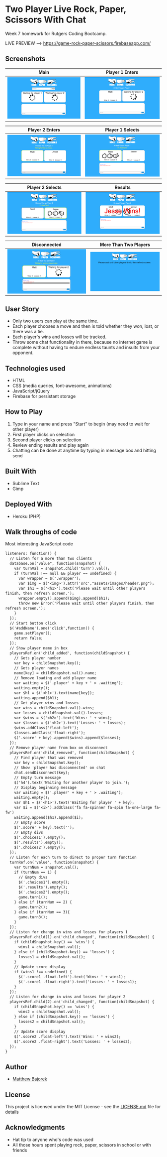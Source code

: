 # Two Player Live Rock, Paper, Scissors With Chat
Week 7 homework for Rutgers Coding Bootcamp.

LIVE PREVIEW --> https://game-rock-paper-scissors.firebaseapp.com/

## Screenshots

Main | Player 1 Enters
-------------|--------
![Main Image](/readme_images/main.png?raw=true"main.png") | ![Player 1 Enters Image](/readme_images/player1.png?raw=true"player1.png")

Player 2 Enters | Player 1 Selects
-------------|--------
![Player 2 Enters Image](/readme_images/player2.png?raw=true"player2.png") | ![Player 1 Selects Image](/readme_images/selection1.png?raw=true"selection1.png")

Player 2 Selects | Results
-------------|--------
![Player 2 Selects Image](/readme_images/selection2.png?raw=true"selection2.png") | ![Result Image](/readme_images/winner.png?raw=true"winner.png")

Disconnected | More Than Two Players
-------------|--------
![Disconnected Image](/readme_images/disconnected.png?raw=true"disconnected.png") | ![More Than Two Players Image](/readme_images/third.png?raw=true"third.png")

## User Story
* Only two users can play at the same time.
* Each player chooses a move and then is told whether they won, lost, or there was a tie.
* Each player's wins and losses will be tracked.
* Throw some chat functionality in there, because no internet game is complete without having to endure endless taunts and insults from your opponent.

## Technologies used
- HTML
- CSS (media queries, font-awesome, animations)
- JavaScript/jQuery
- Firebase for persistant storage

## How to Play

1. Type in your name and press "Start" to begin (may need to wait for other player)
2. First player clicks on selection
3. Second player clicks on selection
4. Review ending results and play again
5. Chatting can be done at anytime by typing in message box and hitting send

## Built With

* Sublime Text
* Gimp

## Deployed With

* Heroku (PHP)

## Walk throughs of code

Most interesting JavaScript code
```
listeners: function() {
  // Listen for a more than two clients
  database.on("value", function(snapshot) {
    var turnVal = snapshot.child('turn').val();
    if (turnVal !== null && player == undefined) {
      var wrapper = $('.wrapper');
      var $img = $('<img>').attr('src',"assets/images/header.png");
      var $h1 = $('<h1>').text('Please wait until other players finish, then refresh screen.');
      wrapper.empty().append($img).append($h1);
      throw new Error('Please wait until other players finish, then refresh screen.');
    }
  });
  // Start button click
  $('#addName').one('click',function() {
    game.setPlayer();
    return false;
  });
  // Show player name in box
  playersRef.on('child_added', function(childSnapshot) {
    // Gets player number
    var key = childSnapshot.key();
    // Gets player names
    name[key] = childSnapshot.val().name;
    // Remove loading and add player name
    var waiting = $('.player' + key + ' > .waiting');
    waiting.empty();
    var $h1 = $('<h1>').text(name[key]);
    waiting.append($h1);        
    // Get player wins and losses
    var wins = childSnapshot.val().wins;
    var losses = childSnapshot.val().losses;
    var $wins = $('<h2>').text('Wins: ' + wins);
    var $losses = $('<h2>').text('Losses: ' + losses);
    $wins.addClass('float-left');
    $losses.addClass('float-right');
    $('.score' + key).append($wins).append($losses);
  });
  // Remove player name from box on disconnect
  playersRef.on('child_removed', function(childSnapshot) {
    // Find player that was removed
    var key = childSnapshot.key();
    // Show 'player has disconnected' on chat
    chat.sendDisconnect(key);
    // Empty turn message
    $('h4').text('Waiting for another player to join.');
    // Display beginning message
    var waiting = $('.player' + key + ' > .waiting');
    waiting.empty();
    var $h1 = $('<h1>').text('Waiting for player ' + key);
    var $i = $('<i>').addClass('fa fa-spinner fa-spin fa-one-large fa-fw')
    waiting.append($h1).append($i);
    // Empty score
    $('.score' + key).text('');
    // Empty divs
    $('.choices1').empty();
    $('.results').empty();
    $('.choices2').empty();
  });
  // Listen for each turn to direct to proper turn function
  turnRef.on('value', function(snapshot) {
    var turnNum = snapshot.val();
    if (turnNum == 1) {
      // Empty divs
      $('.choices1').empty();
      $('.results').empty();
      $('.choices2').empty();
      game.turn1();
    } else if (turnNum == 2) {
      game.turn2();
    } else if (turnNum == 3){
      game.turn3();
    }
  });
  // Listen for change in wins and losses for players 1
  playersRef.child(1).on('child_changed', function(childSnapshot) {
    if (childSnapshot.key() == 'wins') {
      wins1 = childSnapshot.val();
    } else if (childSnapshot.key() == 'losses') {
      losses1 = childSnapshot.val();
    }
    // Update score display
    if (wins1 !== undefined) {
      $('.score1 .float-left').text('Wins: ' + wins1);
      $('.score1 .float-right').text('Losses: ' + losses1);
    }
  });
  // Listen for change in wins and losses for player 2
  playersRef.child(2).on('child_changed', function(childSnapshot) {
    if (childSnapshot.key() == 'wins') {
      wins2 = childSnapshot.val();
    } else if (childSnapshot.key() == 'losses') {
      losses2 = childSnapshot.val();
    }
    // Update score display
    $('.score2 .float-left').text('Wins: ' + wins2);
    $('.score2 .float-right').text('Losses: ' + losses2);
  });
}
```

## Author

* [Matthew Bajorek](https://www.linkedin.com/in/matthewbajorek)

## License

This project is licensed under the MIT License - see the [LICENSE.md](LICENSE.md) file for details

## Acknowledgments

* Hat tip to anyone who's code was used
* All those hours spent playing rock, paper, scissors in school or with friends